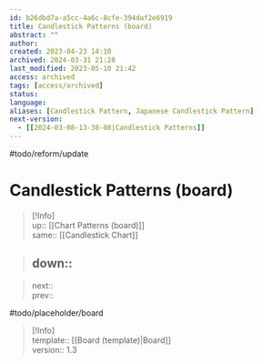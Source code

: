 ```yaml
---
id: b26dbd7a-a5cc-4a6c-8cfe-394daf2e6919
title: Candlestick Patterns (board)
abstract: ""
author: 
created: 2023-04-23 14:10
archived: 2024-03-31 21:28
last_modified: 2023-05-10 21:42
access: archived
tags: [access/archived]
status: 
language: 
aliases: [Candlestick Pattern, Japanese Candlestick Pattern]
next-version:
  - [[2024-03-08-13-38-08|Candlestick Patterns]]
---
```


#todo/reform/update 

# Candlestick Patterns (board)

> [!Info]  
> up:: [[Chart Patterns (board)]]  
> same:: [[Candlestick Chart]]  
>

> down::
> ---  

>
> next::  
> prev::

#todo/placeholder/board

> [!Info]  
> template:: [[Board (template)|Board]]  
> version:: 1.3
